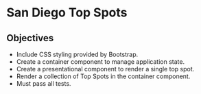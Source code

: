 # San Diego Top Spots
## Objectives

- Include CSS styling provided by Bootstrap.
- Create a container component to manage application state.
- Create a presentational component to render a single top spot.
- Render a collection of Top Spots in the container component.
- Must pass all tests.